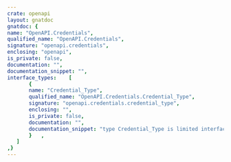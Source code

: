 ```yaml
---
crate: openapi
layout: gnatdoc
gnatdoc: {
name: "OpenAPI.Credentials",
qualified_name: "OpenAPI.Credentials",
signature: "openapi.credentials",
enclosing: "openapi",
is_private: false,
documentation: "",
documentation_snippet: "",
interface_types:    [
       {
       name: "Credential_Type",
       qualified_name: "OpenAPI.Credentials.Credential_Type",
       signature: "openapi.credentials.credential_type",
       enclosing: "",
       is_private: false,
       documentation: "",
       documentation_snippet: "type Credential_Type is limited interface;",
       }   ,
   ]
,}
---
```

